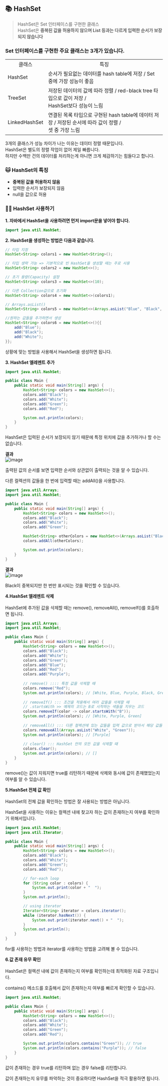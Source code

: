 ## 📚 HashSet
> HashSet은 Set 인터페이스를 구현한 클래스 \
> HashSet은 **중복된 값을 허용하지 않으며 List 등과는 다르게 입력한 순서가 보장되지 않습니다**

### Set 인터페이스를 구현한 주요 클래스는 3개가 있습니다.
<table>
 <tr align="center">
   <td> 클래스 </td> <td> 특징</td>
   </tr>
 <tr>
   <td> HashSet </td> <td> 순서가 필요없는 데이터를 hash table에 저장 / Set 중에 가장 성능이 좋음 </td>
  </tr>
  <tr >
    <td> TreeSet </td> <td> 저장된 데이터의 값에 따라 정렬 / red-black tree 타입으로 값이 저장 / <br/> HashSet보다 성능이 느림</td>
  </tr>
  <tr >
    <td> LinkedHashSet </td> <td> 연결된 목록 타입으로 구현된 hash table에 데이터 저장 / 저장된 순서에 따라 값이 정렬 /<br/> 셋 중 가장 느림</td>
  </tr>
</table>
3개의 클래스가 성능 차이가 나는 이유는 데이터 정렬 때문입니다.<br/>
HashSet은 별도의 정렬 작업이 없어 제일 빠릅니다.<br/>
하지만 수백만 건의 데이터를 처리하는게 아니면 크게 체감하기는 힘들다고 합니다.

### 🐱‍ HashSet의 특징
* **중복된 값을 허용하지 않음**
* 입력한 순서가 보장되지 않음
* null을 값으로 허용

### 🐱‍🐉 HashSet 사용하기
**1. 자바에서 HashSet을 사용하려면 먼저 import문을 넣어야 합니다.**
```java
import java.util.HashSet;
```
**2. HashSet을 생성하는 방법은 다음과 같습니다.**
```java
// 타입 지정
HashSet<String> colors1 = new HashSet<String>(); 

// 타입 생략 가능 => 기본적으로 빈 HashSet을 생성할 때는 주로 사용
HashSet<String> colors2 = new HashSet<>(); 

// 초기 용량(Capacity) 설정
HashSet<String> colors3 = new HashSet<>(10); 

// 다른 Collection값으로 초기화
HashSet<String> colors4 = new HashSet<>(colors1); 

// Arrays.asList()
HashSet<String> colors5 = new HashSet<>(Arrays.asList("Blue", "Black", "White")); 

//원하는 값들을 추가하면서 생성
HashSet<String> colors6 = new HashSet<>(){{
    add("Blue");
    add("Black");
    add("White");
}};
```
상황에 맞는 방법을 사용해서 HashSet을 생성하면 됩니다.

**3. HashSet 엘레멘트 추가** <br/>
```java
import java.util.HashSet;

public class Main {
    public static void main(String[] args) {
        HashSet<String> colors = new HashSet<>();
        colors.add("Black");
        colors.add("White");
        colors.add("Green");
        colors.add("Red");

        System.out.println(colors);
    }
}
```
HashSet은 입력된 순서가 보장되지 않기 때문에 특정 위치에 값을 추가하거나 할 수는 없습니다.

**결과** <br/>
![image](https://user-images.githubusercontent.com/108355379/229990341-58e0fe9e-7259-46b3-bfaf-290851f94313.png)

출력된 값의 순서를 보면 입력한 순서와 상관없이 출력되는 것을 알 수 있습니다.

다른 컬렉션의 값들을 한 번에 입력할 때는 addAll()을 사용합니다.

```java
import java.util.Arrays;
import java.util.HashSet;

public class Main {
    public static void main(String[] args) {
        HashSet<String> colors = new HashSet<>();
        colors.add("Black");
        colors.add("White");
        colors.add("Green");

        HashSet<String> otherColors = new HashSet<>(Arrays.asList("Black", "Yellow", "Purple"));
        colors.addAll(otherColors);

        System.out.println(colors);
    }
}
```
**결과** <br/>
![image](https://user-images.githubusercontent.com/108355379/229990850-7f78d41f-64c7-413f-81da-9faed3cc628e.png)

Black이 중복되지만 한 번만 표시되는 것을 확인할 수 있습니다.

**4.HashSet 엘레멘트 삭제**<br/><br/>
HashSet에 추가된 값을 삭제할 때는 remove(), removeAll(), removeIf()를 호출하면 됩니다.
```java
import java.util.Arrays;
import java.util.HashSet;

public class Main {
    public static void main(String[] args) {
        HashSet<String> colors = new HashSet<>();
        colors.add("Black");
        colors.add("White");
        colors.add("Green");
        colors.add("Blue");
        colors.add("Red");
        colors.add("Purple");
        
        // remove() :::: 특정 값을 삭제할 때
        colors.remove("Red");
        System.out.println(colors); // [White, Blue, Purple, Black, Green]
        
        // removeIf() ::: 조건을 적용해서 여러 값들을 삭제할 때
        // .startsWith >> 예제의 코드는 B로 시작하는 색들을 지우는 코드
        colors.removeIf(color -> color.startsWith("B"));
        System.out.println(colors); // [White, Purple, Green]
        
        // removeAll() ::: 다른 컬렉션에 있는 값들을 입력 값으로 받아서 해당 값들을 전부 찾아서 지웁니다.
        colors.removeAll(Arrays.asList("White", "Green"));
        System.out.println(colors); // [Purple]
        
        // clear() ::: HashSet 안의 모든 값을 삭제할 때
        colors.clear();
        System.out.println(colors); // []
    }
}

```

remove()는 값이 지워지면 true를 리턴하기 때문에 삭제와 동시에 값이 존재했었는지 여부를 알 수 있습니다.

**5.HashSet 전체 값 확인** <br/><br/>
HashSet의 전체 값을 확인하는 방법은 잘 사용되는 방법은 아닙니다.

HashSet을 사용하는 이유는 컬렉션 내에 찾고자 하는 값이 존재하는지 여부를 확인하기 위해서입니다.
```java
import java.util.HashSet;
import java.util.Iterator;

public class Main {
    public static void main(String[] args) {
        HashSet<String> colors = new HashSet<>();
        colors.add("Black");
        colors.add("White");
        colors.add("Green");
        colors.add("Red");

        // for-each loop
        for (String color : colors) {
            System.out.print(color + "  ");
        }
        System.out.println();

        // using iterator
        Iterator<String> iterator = colors.iterator();
        while (iterator.hasNext()) {
            System.out.print(iterator.next() + "  ");
        }
        System.out.println();
    }
}
```
for를 사용하는 방법과 iterator를 사용하는 방법을 고려해 볼 수 있습니다.

**6.값 존재 유무 확인**<br/><br/>
HashSet은 컬렉션 내에 값이 존재하는지 여부를 확인하는데 최적화된 자료 구조입니다.

contains() 메소드를 호출해서 값이 존재하는지 여부를 빠르게 확인할 수 있습니다.
```java
import java.util.HashSet;

public class Main {
    public static void main(String[] args) {
        HashSet<String> colors = new HashSet<>();
        colors.add("Black");
        colors.add("White");
        colors.add("Green");
        colors.add("Red");

        System.out.println(colors.contains("Green")); // true
        System.out.println(colors.contains("Purple")); // false
    }
}
```
값이 존재하는 경우 true를 리턴하며 없는 경우 false를 리턴합니다.

값이 존재하는지 유무를 파악하는 것이 중요하다면 HashSet을 적극 활용하면 됩니다.
